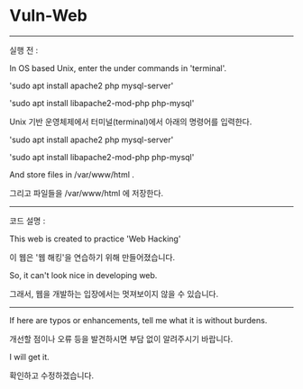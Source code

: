 # Vuln-Web

-----

실행 전 :

In OS based Unix, enter the under commands in 'terminal'.

'sudo apt install apache2 php mysql-server'

'sudo apt install libapache2-mod-php php-mysql'

Unix 기반 운영체제에서 터미널(terminal)에서 아래의 명령어를 입력한다.

'sudo apt install apache2 php mysql-server'

'sudo apt install libapache2-mod-php php-mysql'


And store files in /var/www/html .

그리고 파일들을 /var/www/html 에 저장한다.

-----

코드 설명 : 

This web is created to practice 'Web Hacking'

이 웹은 '웹 해킹'을 연습하기 위해 만들어졌습니다.


So, it can't look nice in developing web.

그래서, 웹을 개발하는 입장에서는 멋져보이지 않을 수 있습니다.

-----

If here are typos or enhancements, tell me what it is without burdens.

개선할 점이나 오류 등을 발견하시면 부담 없이 알려주시기 바랍니다.


I will get it.

확인하고 수정하겠습니다.

 
